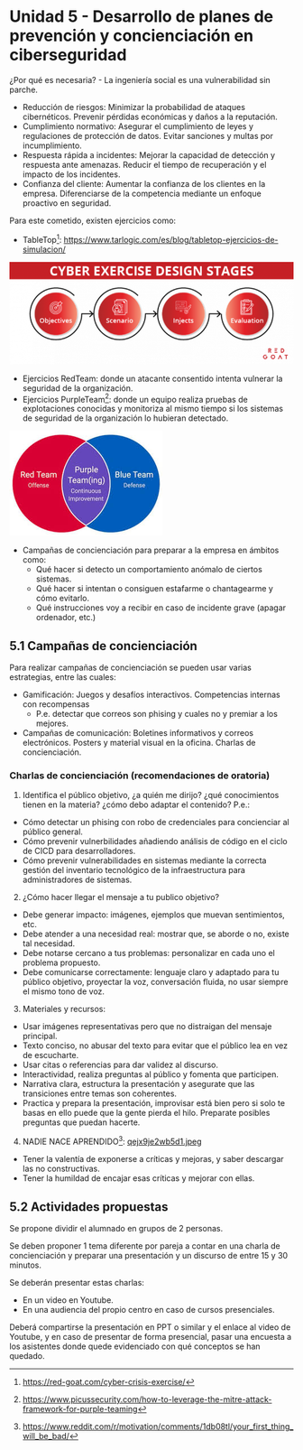# Unidad 5 - Desarrollo de planes de prevención y concienciación en ciberseguridad

¿Por qué es necesaria? - La ingeniería social es una vulnerabilidad sin parche.
- Reducción de riesgos: Minimizar la probabilidad de ataques cibernéticos. Prevenir pérdidas económicas y daños a la reputación.
- Cumplimiento normativo: Asegurar el cumplimiento de leyes y regulaciones de protección de datos. Evitar sanciones y multas por incumplimiento.
- Respuesta rápida a incidentes: Mejorar la capacidad de detección y respuesta ante amenazas. Reducir el tiempo de recuperación y el impacto de los incidentes.
- Confianza del cliente: Aumentar la confianza de los clientes en la empresa. Diferenciarse de la competencia mediante un enfoque proactivo en seguridad.

Para este cometido, existen ejercicios como:
- TableTop[^1]: https://www.tarlogic.com/es/blog/tabletop-ejercicios-de-simulacion/

![a88cd772059b10543cd87721e9180a8b.png](/U5%20-%20Concienciacion/_resources/a88cd772059b10543cd87721e9180a8b.png)

- Ejercicios RedTeam: donde un atacante consentido intenta vulnerar la seguridad de la organización.
- Ejercicios PurpleTeam[^2]: donde un equipo realiza pruebas de explotaciones conocidas y monitoriza al mismo tiempo si los sistemas de seguridad de la organización lo hubieran detectado.

![7d1baa7e63e033fe88222e454ba7caff.png](/U5%20-%20Concienciacion/_resources/7d1baa7e63e033fe88222e454ba7caff.png)

- Campañas de concienciación para preparar a la empresa en ámbitos como:
	- Qué hacer si detecto un comportamiento anómalo de ciertos sistemas.
	- Qué hacer si intentan o consiguen estafarme o chantagearme y cómo evitarlo.
	- Qué instrucciones voy a recibir en caso de incidente grave (apagar ordenador, etc.)

[^1]: https://red-goat.com/cyber-crisis-exercise/
[^2]: https://www.picussecurity.com/how-to-leverage-the-mitre-attack-framework-for-purple-teaming

## 5.1 Campañas de concienciación

Para realizar campañas de concienciación se pueden usar varias estrategias, entre las cuales:
- Gamificación: Juegos y desafíos interactivos. Competencias internas con recompensas
  - P.e. detectar que correos son phising y cuales no y premiar a los mejores.
- Campañas de comunicación: Boletines informativos y correos electrónicos. Posters y material visual en la oficina. Charlas de concienciación.

### Charlas de concienciación (recomendaciones de oratoria)

1. Identifica el público objetivo, ¿a quién me dirijo? ¿qué conocimientos tienen en la materia? ¿cómo debo adaptar el contenido? P.e.:
  - Cómo detectar un phising con robo de credenciales para concienciar al público general.
  - Cómo prevenir vulnerbilidades añadiendo análisis de código en el ciclo de CICD para desarrolladores.
  - Cómo prevenir vulnerabilidades en sistemas mediante la correcta gestión del inventario tecnológico de la infraestructura para administradores de sistemas.
2. ¿Cómo hacer llegar el mensaje a tu publico objetivo?
  - Debe generar impacto: imágenes, ejemplos que muevan sentimientos, etc.
  - Debe atender a una necesidad real: mostrar que, se aborde o no, existe tal necesidad.
  - Debe notarse cercano a tus problemas: personalizar en cada uno el problema propuesto.
  - Debe comunicarse correctamente: lenguaje claro y adaptado para tu público objetivo, proyectar la voz, conversación fluida, no usar siempre el mismo tono de voz.
3. Materiales y recursos:
  - Usar imágenes representativas pero que no distraigan del mensaje principal.
  - Texto conciso, no abusar del texto para evitar que el público lea en vez de escucharte.
  - Usar citas o referencias para dar validez al discurso.
  - Interactividad, realiza preguntas al público y fomenta que participen.
  - Narrativa clara, estructura la presentación y asegurate que las transiciones entre temas son coherentes.
  - Practica y prepara la presentación, improvisar está bien pero si solo te basas en ello puede que la gente pierda el hilo. Preparate posibles preguntas que puedan hacerte.
4. NADIE NACE APRENDIDO[^3]: [qejx9je2wb5d1.jpeg](/U5%20-%20Concienciacion/_resources/qejx9je2wb5d1.png)
  - Tener la valentía de exponerse a críticas y mejoras, y saber descargar las no constructivas.
  - Tener la humildad de encajar esas críticas y mejorar con ellas.

[^3]: https://www.reddit.com/r/motivation/comments/1db08tl/your_first_thing_will_be_bad/

## 5.2 Actividades propuestas

Se propone dividir el alumnado en grupos de 2 personas.

Se deben proponer 1 tema diferente por pareja a contar en una charla de concienciación y preparar una presentación y un discurso de entre 15 y 30 minutos.

Se deberán presentar estas charlas:
- En un video en Youtube.
- En una audiencia del propio centro en caso de cursos presenciales.

Deberá compartirse la presentación en PPT o similar y el enlace al video de Youtube, y en caso de presentar de forma presencial, pasar una encuesta a los asistentes donde quede evidenciado con qué conceptos se han quedado.
